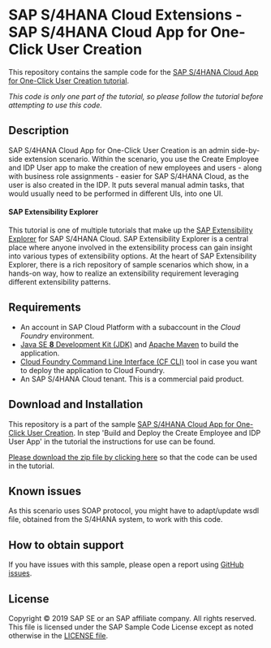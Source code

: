 # SAP S/4HANA Cloud Extensions - SAP S/4HANA Cloud App for One-Click User Creation
This repository contains the sample code for the [SAP S/4HANA Cloud App for One-Click User Creation tutorial](http://tiny.cc/s4-create-employee-app).

*This code is only one part of the tutorial, so please follow the tutorial before attempting to use this code.*

## Description

SAP S/4HANA Cloud App for One-Click User Creation is an admin side-by-side extension scenario. Within the scenario, you use the Create Employee and IDP User app to make the creation of new employees and users - along with business role assignments - easier for SAP S/4HANA Cloud, as the user is also created in the IDP. It puts several manual admin tasks, that would usually need to be performed in different UIs, into one UI.

#### SAP Extensibility Explorer

This tutorial is one of multiple tutorials that make up the [SAP Extensibility Explorer](https://sap.com/extends4) for SAP S/4HANA Cloud.
SAP Extensibility Explorer is a central place where anyone involved in the extensibility process can gain insight into various types of extensibility options. At the heart of SAP Extensibility Explorer, there is a rich repository of sample scenarios which show, in a hands-on way, how to realize an extensibility requirement leveraging different extensibility patterns.


Requirements
-------------
- An account in SAP Cloud Platform with a subaccount in the _Cloud Foundry_ environment.
- [Java SE **8** Development Kit (JDK)](https://www.oracle.com/technetwork/java/javase/downloads/index.html) and [Apache Maven](http://maven.apache.org/download.cgi) to build the application.
- [Cloud Foundry Command Line Interface (CF CLI)](https://docs.cloudfoundry.org/cf-cli/install-go-cli.html) tool in case you want to deploy the application to Cloud Foundry.
- An SAP S/4HANA Cloud tenant. This is a commercial paid product.

Download and Installation
-------------
This repository is a part of the sample [SAP S/4HANA Cloud App for One-Click User Creation](https://help.sap.com/viewer/688f5e6d61944d078987a5376cf78b3e/SHIP/en-US/). In step 'Build and Deploy the Create Employee and IDP User App' in the tutorial the instructions for use can be found.

[Please download the zip file by clicking here](https://github.com/SAP/s4hana-ext-create-employee/archive/master.zip) so that the code can be used in the tutorial.

Known issues
---------------------
As this scenario uses SOAP protocol, you might have to adapt/update wsdl file, obtained from the S/4HANA system, to work with this code.

How to obtain support
---------------------
If you have issues with this sample, please open a report using [GitHub issues](https://github.com/SAP/s4hana-ext-create-employee/issues).

License
-------
Copyright © 2019 SAP SE or an SAP affiliate company. All rights reserved.
This file is licensed under the SAP Sample Code License except as noted otherwise in the [LICENSE file](LICENSE).
